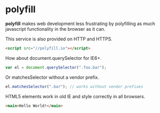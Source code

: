 polyfill
========

**polyfill** makes web development less frustrating by polyfilling as much javascript functionality in the browser as it can.

This service is also provided on HTTP and HTTPS. 

```html
<script src="//polyfill.io"></script>
```

How about document.querySelector for IE6+.

```js
var el = document.querySelector(".foo.bar");
```

Or matchesSelector without a vendor prefix. 

```js
el.matchesSelector(".bar"); // works without vendor prefixes
```

HTML5 elements work in old IE and style correctly in all browsers.

```html
<main>Hello World!</main>
```
